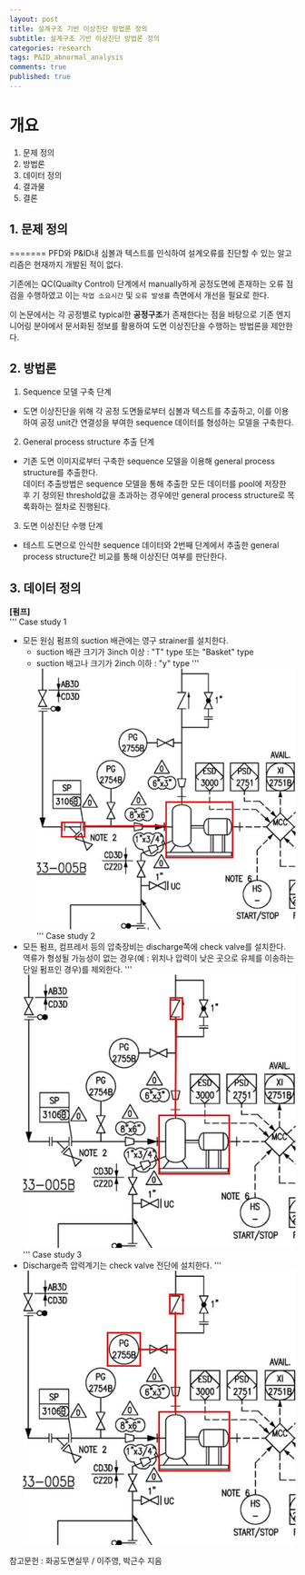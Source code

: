 ```yaml
---
layout: post
title: 설계구조 기반 이상진단 방법론 정의
subtitle: 설계구조 기반 이상진단 방법론 정의
categories: research
tags: P&ID_abnormal_analysis
comments: true
published: true
---
```

# 개요

1. 문제 정의
2. 방법론
3. 데이터 정의
4. 결과물
5. 결론

## 1. 문제 정의


=======
PFD와 P&ID내 심볼과 텍스트를 인식하여 설계오류를 진단할 수 있는 알고리즘은 현재까지 개발된 적이 없다.


기존에는 QC(Quailty Control) 단계에서 manually하게 공정도면에 존재하는 오류 점검을 수행하였고 이는 `작업 소요시간` 및 `오류 발생률` 측면에서 개선을 필요로 한다.

이 논문에서는 각 공정별로 typical한 **공정구조**가 존재한다는 점을 바탕으로 기존 엔지니어링 분야에서 문서화된 정보를 활용하여 도면 이상진단을 수행하는 방법론을 제안한다.

## 2. 방법론

1) Sequence 모델 구축 단계  
- 도면 이상진단을 위해 각 공정 도면들로부터 심볼과 텍스트를 추출하고, 이를 이용하여 공정 unit간 연결성을 부여한 sequence 데이터를 형성하는 모델을 구축한다.

2) General process structure 추출 단계
 - 기존 도면 이미지로부터 구축한 sequence 모델을 이용해 general process structure를 추출한다.  
데이터 추출방법은 sequence 모델을 통해 추출한 모든 데이터를 pool에 저장한 후 기 정의된 threshold값을 초과하는 경우에만 general process structure로 목록화하는 절차로 진행된다. 
 
3) 도면 이상진단 수행 단계
 - 테스트 도면으로 인식한 sequence 데이터와 2번째 단계에서 추출한 general process structure간 비교를 통해 이상진단 여부를 판단한다.
 

## 3. 데이터 정의

**[펌프]**  
'''
Case study 1
 - 모든 원심 펌프의 suction 배관에는 영구 strainer를 설치한다.  
 	* suction 배관 크기가 3inch 이상 : "T" type 또는 "Basket" type  
 	* suction 배고나 크기가 2inch 이하 : "y" type
'''
![이미지1](https://raw.githubusercontent.com/tlsghwls44/tlsghwls44.github.io/master/assets/img/post_img/2020-09-22-research-P%26ID_abnormal_recognition-casestudy1.JPG)
'''
Case study 2
 - 모든 펌프, 컴프레서 등의 압축장비는 discharge쪽에 check valve를 설치한다.  
 역류가 형성될 가능성이 없는 경우(예 : 위치나 압력이 낮은 곳으로 유체를 이송하는 단일 펌프인 경우)를 제외한다.
'''
![이미지2](https://raw.githubusercontent.com/tlsghwls44/tlsghwls44.github.io/master/assets/img/post_img/2020-09-22-research-P%26ID_abnormal_recognition-casestudy2.JPG)
'''
Case study 3
 - Discharge측 압력계기는 check valve 전단에 설치한다.
'''
![이미지3](https://raw.githubusercontent.com/tlsghwls44/tlsghwls44.github.io/master/assets/img/post_img/2020-09-22-research-P%26ID_abnormal_recognition-casestudy3.JPG)


참고문헌 : 화공도면실무 / 이주영, 박근수 지음



